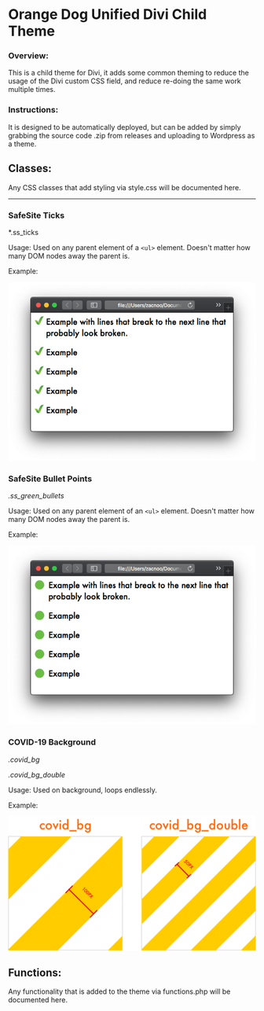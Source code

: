 # Orange Dog Unified Divi Child Theme
### Overview:

This is a child theme for Divi, it adds some common theming to reduce the usage of the Divi custom CSS field, and reduce re-doing the same work multiple times.

### Instructions:
It is designed to be automatically deployed, but can be added by simply grabbing the source code .zip from releases and uploading to Wordpress as a theme.




## Classes:

Any CSS classes that add styling via style.css will be documented here.

****

### SafeSite Ticks

*.ss_ticks

Usage: Used on any parent element of a `<ul>` element. Doesn't matter how many DOM nodes away the parent is.

Example:

![image-20200502184558163](README.assets/image-20200502184558163.png)



### SafeSite Bullet Points

*.ss_green_bullets*

Usage: Used on any parent element of an `<ul>` element. Doesn't matter how many DOM nodes away the parent is.

Example:

![image-20200502184539243](README.assets/image-20200502184539243.png)



### COVID-19 Background

*.covid_bg*

*.covid_bg_double*

Usage: Used on background, loops endlessly.

Example:

![covid_combined-8319378](README.assets/covid_combined-8319378.png)



## Functions:

Any functionality that is added to the theme via functions.php will be documented here.
